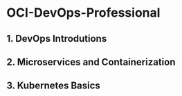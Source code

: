 # OCI-DevOps-Professional

## 1. DevOps Introdutions
## 2. Microservices and Containerization
## 3. Kubernetes Basics
